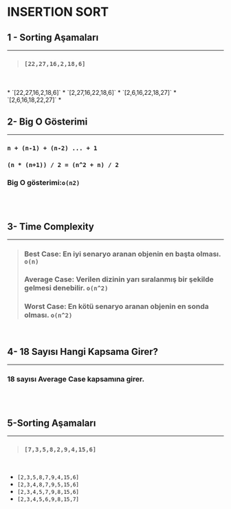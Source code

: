 # **INSERTION SORT** 

## **1 - Sorting Aşamaları**
***
>### `[22,27,16,2,18,6]`
<br />
<br />
* `[22,27,16,2,18,6]`
* `[2,27,16,22,18,6]`
* `[2,6,16,22,18,27]`
* `[2,6,16,18,22,27]`
* 
<br />

## **2- Big O Gösterimi**
***
### `n + (n-1) + (n-2) ... + 1`
### `(n * (n+1)) / 2 = (n^2 + n) / 2  `
### Big O gösterimi:`o(n2)`
<br />
<br />

## **3- Time Complexity**
***
>### Best Case: En iyi senaryo aranan objenin en başta olması. `o(n)`
>### Average Case: Verilen dizinin yarı sıralanmış bir şekilde gelmesi denebilir. `o(n^2)`
>### Worst Case: En kötü senaryo aranan objenin en sonda olması. `o(n^2)`
<br />

## **4- 18 Sayısı Hangi Kapsama Girer?**
***
### **18 sayısı Average Case kapsamına girer.**
<br />
<br />

## **5-Sorting Aşamaları**
***
>### `[7,3,5,8,2,9,4,15,6]` 
<br />

* `[2,3,5,8,7,9,4,15,6]`
* `[2,3,4,8,7,9,5,15,6]`
* `[2,3,4,5,7,9,8,15,6]`
* `[2,3,4,5,6,9,8,15,7]`

